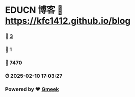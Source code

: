 # EDUCN 博客 :link: https://kfc1412.github.io/blog 
### :page_facing_up: [3](https://kfc1412.github.io/blog/tag.html) 
### :speech_balloon: 1 
### :hibiscus: 7470 
### :alarm_clock: 2025-02-10 17:03:27 
### Powered by :heart: [Gmeek](https://github.com/Meekdai/Gmeek)
